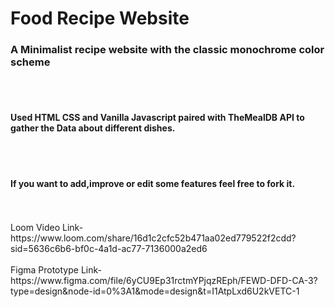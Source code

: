 # Food Recipe Website
<h3>A Minimalist recipe website with the classic monochrome color scheme</h3>
<br>
<br>
<h4>Used HTML CSS and Vanilla Javascript paired with TheMealDB API to gather the Data about different dishes.</h4>
<br>
<br>
<h4>If you want to add,improve or edit some features feel free to fork it.</h4>
<br>
<br>
Loom Video Link-https://www.loom.com/share/16d1c2cfc52b471aa02ed779522f2cdd?sid=5636c6b6-bf0c-4a1d-ac77-7136000a2ed6
<br>
<br>
Figma Prototype Link-https://www.figma.com/file/6yCU9Ep31rctmYPjqzREph/FEWD-DFD-CA-3?type=design&node-id=0%3A1&mode=design&t=I1AtpLxd6U2kVETC-1
